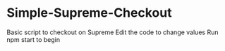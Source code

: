 # Simple-Supreme-Checkout
Basic script to checkout on Supreme
Edit the code to change values
Run npm start to begin
